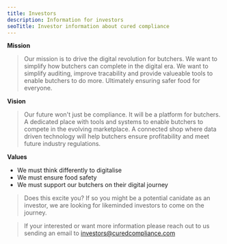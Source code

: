 ```yaml
---
title: Investors
description: Information for investors
seoTitle: Investor information about cured compliance
---
```

**Mission**
>Our mission is to drive the digital revolution for butchers. We want to simplify how butchers can complete in the digital era. We want to simplify auditing, improve tracability and provide valueable tools to enable butchers to do more. Ultimately ensuring safer food for everyone.

**Vision**
>Our future won't just be compliance. It will be a platform for butchers. A dedicated place with tools and systems to enable butchers to compete in the evolving marketplace. A connected shop where data driven technology will help butchers ensure profitability and meet future industry regulations.

**Values**
 - We must think differently to digitalise
 - We must ensure food safety
 - We must support our butchers on their digital journey

>Does this excite you? If so you might be a potential canidate as an investor, we are looking for likeminded investors to come on the journey. 

>If your interested or want more information please reach out to us sending an email to investors@curedcompliance.com